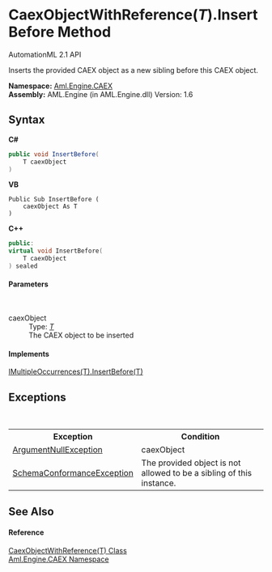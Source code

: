 # CaexObjectWithReference(*T*).InsertBefore Method 
AutomationML 2.1 API 

Inserts the provided CAEX object as a new sibling before this CAEX object.

**Namespace:**&nbsp;<a href="N_Aml_Engine_CAEX">Aml.Engine.CAEX</a><br />**Assembly:**&nbsp;AML.Engine (in AML.Engine.dll) Version: 1.6

## Syntax

**C#**<br />
``` C#
public void InsertBefore(
	T caexObject
)
```

**VB**<br />
``` VB
Public Sub InsertBefore ( 
	caexObject As T
)
```

**C++**<br />
``` C++
public:
virtual void InsertBefore(
	T caexObject
) sealed
```


#### Parameters
&nbsp;<dl><dt>caexObject</dt><dd>Type: <a href="T_Aml_Engine_CAEX_CaexObjectWithReference_1">*T*</a><br />The CAEX object to be inserted</dd></dl>

#### Implements
<a href="M_Aml_Engine_CAEX_IMultipleOccurrences_1_InsertBefore">IMultipleOccurrences(T).InsertBefore(T)</a><br />

## Exceptions
&nbsp;<table><tr><th>Exception</th><th>Condition</th></tr><tr><td><a href="https://docs.microsoft.com/dotnet/api/system.argumentnullexception" target="_parent" rel="noopener noreferrer">ArgumentNullException</a></td><td>caexObject</td></tr><tr><td><a href="T_Aml_Engine_CAEX_SchemaConformanceException">SchemaConformanceException</a></td><td>The provided object is not allowed to be a sibling of this instance.</td></tr></table>

## See Also


#### Reference
<a href="T_Aml_Engine_CAEX_CaexObjectWithReference_1">CaexObjectWithReference(T) Class</a><br /><a href="N_Aml_Engine_CAEX">Aml.Engine.CAEX Namespace</a><br />